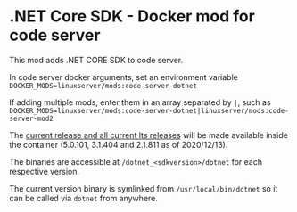 # .NET Core SDK - Docker mod for code server

This mod adds .NET CORE SDK to code server. 

In code server docker arguments, set an environment variable `DOCKER_MODS=linuxserver/mods:code-server-dotnet`

If adding multiple mods, enter them in an array separated by `|`, such as `DOCKER_MODS=linuxserver/mods:code-server-dotnet|linuxserver/mods:code-server-mod2`

The [current release and all current lts releases](https://dotnet.microsoft.com/download/dotnet-core) will be made available inside the container (5.0.101, 3.1.404 and 2.1.811 as of 2020/12/13).

The binaries are accessible at `/dotnet_<sdkversion>/dotnet` for each respective version.

The current version binary is symlinked from `/usr/local/bin/dotnet` so it can be called via `dotnet` from anywhere.
